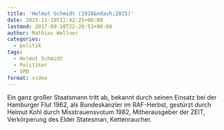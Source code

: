 ```yaml
---
title: 'Helmut Schmidt (1918&ndash;2015)'
date: 2015-11-10T22:42:25+00:00
lastmod: 2017-09-18T22:28:53+00:00
author: Mathias Wellner
categories:
  - politik
tags:
  - Helmut Schmidt
  - Politiker
  - SPD
format: video
---
```

Ein ganz großer Staatsmann tritt ab, bekannt durch seinen Einsatz bei der Hamburger Flut 1962, als Bundeskanzler im RAF-Herbst, gestürzt durch Helmut Kohl durch Misstrauensvotum 1982, Mitherausgeber der ZEIT, Verkörperung des Elder Statesman, Kettenraucher.